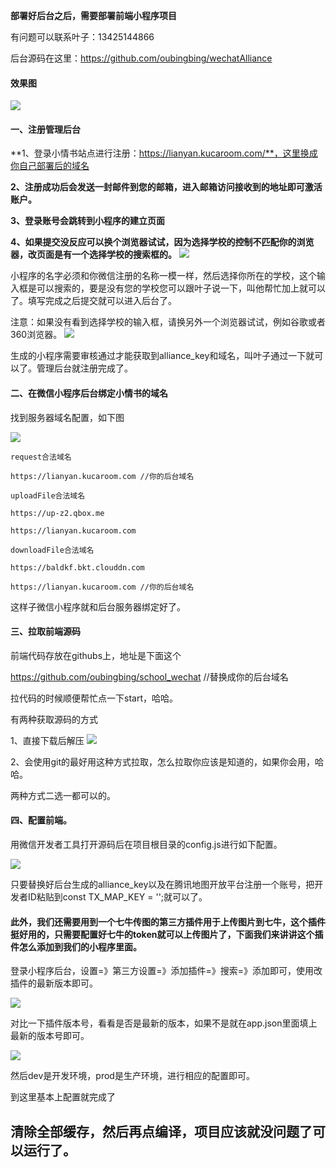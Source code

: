**部署好后台之后，需要部署前端小程序项目**

有问题可以联系叶子：13425144866

后台源码在这里：https://github.com/oubingbing/wechatAlliance

#### 效果图

![](http://image.kucaroom.com/tmp/wx0f587d7c97a68e2b.o6zAJs3oh85Zb1lJE8oWix57vny0.bRrrxT8E9R8A3280bf2c92be9407e0d8c55edc628c3d.png)

#### 一、注册管理后台

**1、登录小情书站点进行注册：https://lianyan.kucaroom.com/**，这里换成你自己部署后的域名

**2、注册成功后会发送一封邮件到您的邮箱，进入邮箱访问接收到的地址即可激活账户。**

**3、登录账号会跳转到小程序的建立页面**

**4、如果提交没反应可以换个浏览器试试，因为选择学校的控制不匹配你的浏览器，改页面是有一个选择学校的搜索框的。**
![](http://article.qiuhuiyi.cn/FpYfEmcgT_M1KcRDWVCjRpkbkF0J)

小程序的名字必须和你微信注册的名称一模一样，然后选择你所在的学校，这个输入框是可以搜索的，要是没有您的学校您可以跟叶子说一下，叫他帮忙加上就可以了。填写完成之后提交就可以进入后台了。

注意：如果没有看到选择学校的输入框，请换另外一个浏览器试试，例如谷歌或者360浏览器。
![](http://article.qiuhuiyi.cn/FuxRaOWAbCI8c6TCLMcJ0QzMQFTJ)


生成的小程序需要审核通过才能获取到alliance_key和域名，叫叶子通过一下就可以了。管理后台就注册完成了。

#### 二、在微信小程序后台绑定小情书的域名
找到服务器域名配置，如下图

![](http://article.qiuhuiyi.cn/Fphrq_di6Jyw6FxtiXenpuRD8o4I)

    request合法域名
    
    https://lianyan.kucaroom.com //你的后台域名
    
    uploadFile合法域名
    
    https://up-z2.qbox.me
    
    https://lianyan.kucaroom.com
    
    downloadFile合法域名
    
    https://baldkf.bkt.clouddn.com 
    
    https://lianyan.kucaroom.com //你的后台域名

这样子微信小程序就和后台服务器绑定好了。

#### 三、拉取前端源码
前端代码存放在githubs上，地址是下面这个

https://github.com/oubingbing/school_wechat  //替换成你的后台域名

拉代码的时候顺便帮忙点一下start，哈哈。

有两种获取源码的方式

1、直接下载后解压
![](http://article.qiuhuiyi.cn/FtjNDjH3zWgf2-QV_I8t4X5JN-QV)

2、会使用git的最好用这种方式拉取，怎么拉取你应该是知道的，如果你会用，哈哈。

两种方式二选一都可以的。

#### 四、配置前端。
用微信开发者工具打开源码后在项目根目录的config.js进行如下配置。

![](http://article.qiuhuiyi.cn/FvZTN_-Liecbr1nalSlf1ZPPhjE2)

只要替换好后台生成的alliance_key以及在腾讯地图开放平台注册一个账号，把开发者ID粘贴到const TX_MAP_KEY = '';就可以了。

#### 此外，我们还需要用到一个七牛传图的第三方插件用于上传图片到七牛，这个插件挺好用的，只需要配置好七牛的token就可以上传图片了，下面我们来讲讲这个插件怎么添加到我们的小程序里面。
登录小程序后台，设置=》第三方设置=》添加插件=》搜索=》添加即可，使用改插件的最新版本即可。

![](http://article.qiuhuiyi.cn/FpSdNYu-aytly00isIR3XESXoU8r)

对比一下插件版本号，看看是否是最新的版本，如果不是就在app.json里面填上最新的版本号即可。

![](http://article.qiuhuiyi.cn/FhWpAp2c5gqlcISgqw1Nf-9nu8t1)

然后dev是开发环境，prod是生产环境，进行相应的配置即可。

到这里基本上配置就完成了

## 清除全部缓存，然后再点编译，项目应该就没问题了可以运行了。